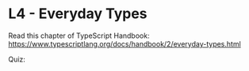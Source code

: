 # L4 - Everyday Types

Read this chapter of TypeScript Handbook: https://www.typescriptlang.org/docs/handbook/2/everyday-types.html

Quiz:
